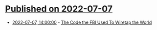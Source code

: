 # [Published on 2022-07-07](index.md)

* [2022-07-07, 14:00:00](https://yro.slashdot.org/story/22/07/07/141212/the-code-the-fbi-used-to-wiretap-the-world?utm_source=rss1.0mainlinkanon&utm_medium=feed) - [The Code the FBI Used To Wiretap the World](https://yro.slashdot.org/story/22/07/07/141212/the-code-the-fbi-used-to-wiretap-the-world?utm_source=rss1.0mainlinkanon&utm_medium=feed)
